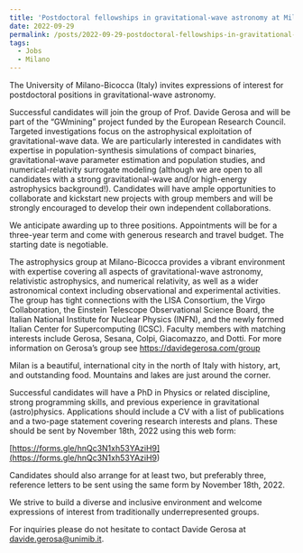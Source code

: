 ```yaml
---
title: 'Postdoctoral fellowships in gravitational-wave astronomy at Milano-Bicocca (Italy)'
date: 2022-09-29
permalink: /posts/2022-09-29-postdoctoral-fellowships-in-gravitational-wave-astronomy-at-milano-bicocca-italy
tags:
  - Jobs
  - Milano
---
```


The University of Milano-Bicocca (Italy) invites expressions of interest for postdoctoral positions in gravitational-wave astronomy.

Successful candidates will join the group of Prof. Davide Gerosa and will be part of the “GWmining” project funded by the European Research Council. Targeted investigations focus on the astrophysical exploitation of gravitational-wave data. We are particularly interested in candidates with expertise in population-synthesis simulations of compact binaries, gravitational-wave parameter estimation and population studies, and numerical-relativity surrogate modeling (although we are open to all candidates with a strong gravitational-wave and/or high-energy astrophysics background!). Candidates will have ample opportunities to collaborate and kickstart new projects with group members and will be strongly encouraged to develop their own independent collaborations.

We anticipate awarding up to three positions. Appointments will be for a three-year term and come with generous research and travel budget. The starting date is negotiable.

The astrophysics group at Milano-Bicocca provides a vibrant environment with expertise covering all aspects of gravitational-wave astronomy, relativistic astrophysics, and numerical relativity, as well as a wider astronomical context including observational and experimental activities. The group has tight connections with the LISA Consortium, the Virgo Collaboration, the Einstein Telescope Observational Science Board, the Italian National Institute for Nuclear Physics (INFN), and the newly formed Italian Center for Supercomputing (ICSC). Faculty members with matching interests include Gerosa, Sesana, Colpi, Giacomazzo, and Dotti. For more information on Gerosa’s group see [https://davidegerosa.com/group ](<https://davidegerosa.com/group>)

Milan is a beautiful, international city in the north of Italy with history, art, and outstanding food. Mountains and lakes are just around the corner. 

Successful candidates will have a PhD in Physics or related discipline, strong programming skills, and previous experience in gravitational (astro)physics. Applications should include a CV with a list of publications and a two-page statement covering research interests and plans. These should be sent by November 18th, 2022 using this web form:

[https://forms.gle/hnQc3N1xh53YAziH9](<https://forms.gle/hnQc3N1xh53YAziH9>)

Candidates should also arrange for at least two, but preferably three, reference letters to be sent using the same form by November 18th, 2022. 

We strive to build a diverse and inclusive environment and welcome expressions of interest from traditionally underrepresented groups.

For inquiries please do not hesitate to contact Davide Gerosa at [davide.gerosa@unimib.it](<mailto:davide.gerosa@unimib.it>).

